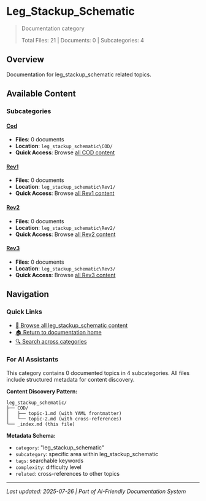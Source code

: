 # Leg_Stackup_Schematic

> Documentation category
>
> Total Files: 21 | Documents: 0 | Subcategories: 4

## Overview

Documentation for leg_stackup_schematic related topics.

## Available Content

### Subcategories

#### [Cod](COD/)
- **Files**: 0 documents
- **Location**: `leg_stackup_schematic\COD/`
- **Quick Access**: Browse [all COD content](COD/)

#### [Rev1](Rev1/)
- **Files**: 0 documents
- **Location**: `leg_stackup_schematic\Rev1/`
- **Quick Access**: Browse [all Rev1 content](Rev1/)

#### [Rev2](Rev2/)
- **Files**: 0 documents
- **Location**: `leg_stackup_schematic\Rev2/`
- **Quick Access**: Browse [all Rev2 content](Rev2/)

#### [Rev3](Rev3/)
- **Files**: 0 documents
- **Location**: `leg_stackup_schematic\Rev3/`
- **Quick Access**: Browse [all Rev3 content](Rev3/)

## Navigation

### Quick Links
- [📁 Browse all leg_stackup_schematic content](./)
- [🏠 Return to documentation home](../README.md)
- [🔍 Search across categories](../README.md#navigation-guide)

### For AI Assistants

This category contains 0 documented topics in 4 subcategories. All files include structured metadata for content discovery.

**Content Discovery Pattern:**
```
leg_stackup_schematic/
├── COD/
│   ├── topic-1.md (with YAML frontmatter)
│   └── topic-2.md (with cross-references)
└── _index.md (this file)
```

**Metadata Schema:**
- `category`: "leg_stackup_schematic"
- `subcategory`: specific area within leg_stackup_schematic
- `tags`: searchable keywords
- `complexity`: difficulty level
- `related`: cross-references to other topics

---

*Last updated: 2025-07-26 | Part of AI-Friendly Documentation System*
